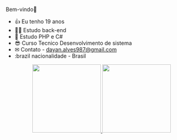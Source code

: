 Bem-vindo👋


- 👍 Eu tenho 19 anos
- 👨‍💻 Estudo back-end
- 🤔 Estudo PHP e C#
- 😎 Curso Tecnico Desenvolvimento de sistema
- ✉ Contato - dayan.alves987@gmail.com
- :brazil nacionalidade - Brasil

<div align="center">
  <a href="https://github.com/raimundodayan">
  <img height="180em" src="https://github-readme-stats.vercel.app/api?username=raimundodayan&show_icons=true&theme=dracula&include_all_commits=true&count_private=true"/>
  <img height="180em" src="https://github-readme-stats.vercel.app/api/top-langs/?username=raimundodayan&layout=compact&langs_count=7&theme=dracula"/>
</div>
